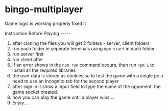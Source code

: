 # bingo-multiplayer

Game logic is  working properly fixed it

Instruction Before Playing -----

1.  after cloning the files you will get 2 folders - server, client folders
2.  run each folder in seperate terminals using `npm start` in each folder
3.  run server first
4.  run client after
5.  if an error shows in the `npm run` command occurs, then run `npm i` to install all the required libraries
6.  the user data is stored as cookies so to test the game with a single pc u need to use an Incognito tab for the second player
7.  after sign in it show a input field to type the name of the opponent. the game socket created.
8.  now you can play the game until a player wins....
9.  Enjoy....



